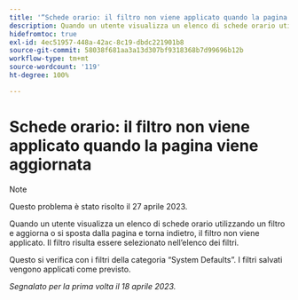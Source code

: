 ```yaml
---
title: '“Schede orario: il filtro non viene applicato quando la pagina viene aggiornata”'
description: Quando un utente visualizza un elenco di schede orario utilizzando un filtro e aggiorna o si sposta dalla pagina e torna indietro, il filtro non viene applicato. Il filtro risulta essere selezionato nell’elenco dei filtri.
hidefromtoc: true
exl-id: 4ec51957-448a-42ac-8c19-dbdc221901b8
source-git-commit: 58038f681aa3a13d307bf9318368b7d99696b12b
workflow-type: tm+mt
source-wordcount: '119'
ht-degree: 100%

---
```


# Schede orario: il filtro non viene applicato quando la pagina viene aggiornata

>[!NOTE]
>
>Questo problema è stato risolto il 27 aprile 2023.

Quando un utente visualizza un elenco di schede orario utilizzando un filtro e aggiorna o si sposta dalla pagina e torna indietro, il filtro non viene applicato. Il filtro risulta essere selezionato nell’elenco dei filtri.

Questo si verifica con i filtri della categoria “System Defaults”. I filtri salvati vengono applicati come previsto.

_Segnalato per la prima volta il 18 aprile 2023._
